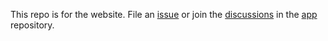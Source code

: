 This repo is for the website. File an [issue](https://github.com/pulumi-desktop/app/issues) or join the [discussions](https://github.com/pulumi-desktop/app/discussions) in the [app](https://github.com/pulumi-desktop/app) repository.
